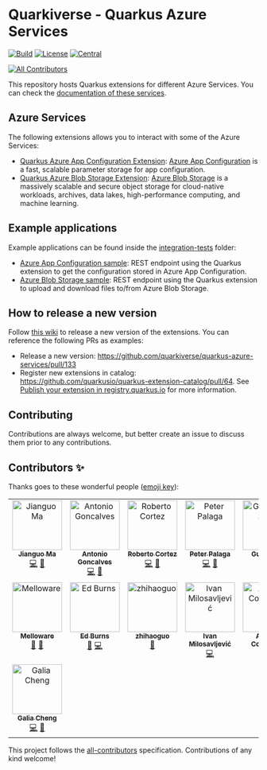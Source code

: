 # Quarkiverse - Quarkus Azure Services

[![Build](https://github.com/quarkiverse/quarkus-azure-services/workflows/Build/badge.svg?branch=main)](https://github.com/quarkiverse/quarkus-azure-services/actions?query=workflow%3ABuild)
[![License](https://img.shields.io/github/license/quarkiverse/quarkus-azure-services.svg)](http://www.apache.org/licenses/LICENSE-2.0)
[![Central](https://img.shields.io/maven-central/v/io.quarkiverse.azureservices/quarkus-azure-services-parent?color=green)](https://central.sonatype.com/artifact/io.quarkiverse.azureservices/quarkus-azure-services-parent)
<!-- ALL-CONTRIBUTORS-BADGE:START - Do not remove or modify this section -->
[![All Contributors](https://img.shields.io/badge/all_contributors-15-orange.svg?style=flat-square)](#contributors-)
<!-- ALL-CONTRIBUTORS-BADGE:END -->

This repository hosts Quarkus extensions for different Azure Services. You can check
the [documentation of these services](https://docs.quarkiverse.io/quarkus-azure-services/dev/index.html).

## Azure Services

The following extensions allows you to interact with some of the Azure Services:

- [Quarkus Azure App Configuration Extension](https://docs.quarkiverse.io/quarkus-azure-services/dev/quarkus-azure-app-configuration.html): [Azure App Configuration](https://azure.microsoft.com/products/app-configuration)
  is a fast, scalable parameter storage for app configuration.
- [Quarkus Azure Blob Storage Extension](https://docs.quarkiverse.io/quarkus-azure-services/dev/quarkus-azure-storage-blob.html): [Azure Blob Storage](https://azure.microsoft.com/products/storage/blobs/)
  is a massively scalable and secure object storage for cloud-native workloads, archives, data lakes, high-performance
  computing, and machine learning.

## Example applications

Example applications can be found inside the [integration-tests](integration-tests) folder:

- [Azure App Configuration sample](integration-tests/azure-app-configuration): REST endpoint using the Quarkus extension
  to get the configuration stored in Azure App Configuration.
- [Azure Blob Storage sample](integration-tests/azure-storage-blob): REST endpoint using the Quarkus extension to
  upload and download files to/from Azure Blob Storage.

## How to release a new version

Follow [this wiki](https://github.com/quarkiverse/quarkiverse/wiki/Release) to release a new version of the extensions.
You can reference the following PRs as examples:

* Release a new version: https://github.com/quarkiverse/quarkus-azure-services/pull/133
* Register new extensions in catalog: https://github.com/quarkusio/quarkus-extension-catalog/pull/64.
  See [Publish your extension in registry.quarkus.io](https://quarkus.io/guides/writing-extensions#publish-your-extension-in-registry-quarkus-io)
  for more information.

## Contributing

Contributions are always welcome, but better create an issue to discuss them prior to any contributions.

## Contributors ✨

Thanks goes to these wonderful people ([emoji key](https://allcontributors.org/docs/en/emoji-key)):

<!-- ALL-CONTRIBUTORS-LIST:START - Do not remove or modify this section -->
<!-- prettier-ignore-start -->
<!-- markdownlint-disable -->
<table>
  <tbody>
    <tr>
      <td align="center" valign="top" width="14.28%"><a href="https://www.linkedin.com/in/jianguo-ma-40783518/"><img src="https://avatars.githubusercontent.com/u/10357495?v=4?s=100" width="100px;" alt="Jianguo Ma"/><br /><sub><b>Jianguo Ma</b></sub></a><br /><a href="https://github.com/quarkiverse/quarkus-azure-services/commits?author=majguo" title="Code">💻</a> <a href="#maintenance-majguo" title="Maintenance">🚧</a></td>
      <td align="center" valign="top" width="14.28%"><a href="http://www.antoniogoncalves.org"><img src="https://avatars.githubusercontent.com/u/729277?v=4?s=100" width="100px;" alt="Antonio Goncalves"/><br /><sub><b>Antonio Goncalves</b></sub></a><br /><a href="https://github.com/quarkiverse/quarkus-azure-services/commits?author=agoncal" title="Code">💻</a> <a href="#maintenance-agoncal" title="Maintenance">🚧</a></td>
      <td align="center" valign="top" width="14.28%"><a href="http://www.radcortez.com"><img src="https://avatars.githubusercontent.com/u/5796305?v=4?s=100" width="100px;" alt="Roberto Cortez"/><br /><sub><b>Roberto Cortez</b></sub></a><br /><a href="https://github.com/quarkiverse/quarkus-azure-services/commits?author=radcortez" title="Code">💻</a> <a href="https://github.com/quarkiverse/quarkus-azure-services/pulls?q=is%3Apr+reviewed-by%3Aradcortez" title="Reviewed Pull Requests">👀</a></td>
      <td align="center" valign="top" width="14.28%"><a href="https://twitter.com/ppalaga"><img src="https://avatars.githubusercontent.com/u/1826249?v=4?s=100" width="100px;" alt="Peter Palaga"/><br /><sub><b>Peter Palaga</b></sub></a><br /><a href="https://github.com/quarkiverse/quarkus-azure-services/commits?author=ppalaga" title="Code">💻</a> <a href="https://github.com/quarkiverse/quarkus-azure-services/pulls?q=is%3Apr+reviewed-by%3Appalaga" title="Reviewed Pull Requests">👀</a></td>
      <td align="center" valign="top" width="14.28%"><a href="https://lesincroyableslivres.fr/"><img src="https://avatars.githubusercontent.com/u/1279749?v=4?s=100" width="100px;" alt="Guillaume Smet"/><br /><sub><b>Guillaume Smet</b></sub></a><br /><a href="https://github.com/quarkiverse/quarkus-azure-services/commits?author=gsmet" title="Code">💻</a></td>
      <td align="center" valign="top" width="14.28%"><a href="http://gastaldi.wordpress.com"><img src="https://avatars.githubusercontent.com/u/54133?v=4?s=100" width="100px;" alt="George Gastaldi"/><br /><sub><b>George Gastaldi</b></sub></a><br /><a href="https://github.com/quarkiverse/quarkus-azure-services/commits?author=gastaldi" title="Code">💻</a></td>
      <td align="center" valign="top" width="14.28%"><a href="https://github.com/JoaoBrandao"><img src="https://avatars.githubusercontent.com/u/13374459?v=4?s=100" width="100px;" alt="João Brandão"/><br /><sub><b>João Brandão</b></sub></a><br /><a href="https://github.com/quarkiverse/quarkus-azure-services/issues?q=author%3AJoaoBrandao" title="Bug reports">🐛</a></td>
    </tr>
    <tr>
      <td align="center" valign="top" width="14.28%"><a href="http://melloware.com"><img src="https://avatars.githubusercontent.com/u/4399574?v=4?s=100" width="100px;" alt="Melloware"/><br /><sub><b>Melloware</b></sub></a><br /><a href="https://github.com/quarkiverse/quarkus-azure-services/issues?q=author%3Amelloware" title="Bug reports">🐛</a> <a href="https://github.com/quarkiverse/quarkus-azure-services/pulls?q=is%3Apr+reviewed-by%3Amelloware" title="Reviewed Pull Requests">👀</a></td>
      <td align="center" valign="top" width="14.28%"><a href="https://ridingthecrest.com/"><img src="https://avatars.githubusercontent.com/u/75821?v=4?s=100" width="100px;" alt="Ed Burns"/><br /><sub><b>Ed Burns</b></sub></a><br /><a href="https://github.com/quarkiverse/quarkus-azure-services/pulls?q=is%3Apr+reviewed-by%3Aedburns" title="Reviewed Pull Requests">👀</a> <a href="https://github.com/quarkiverse/quarkus-azure-services/commits?author=edburns" title="Code">💻</a></td>
      <td align="center" valign="top" width="14.28%"><a href="https://github.com/backwind1233"><img src="https://avatars.githubusercontent.com/u/4465723?v=4?s=100" width="100px;" alt="zhihaoguo"/><br /><sub><b>zhihaoguo</b></sub></a><br /><a href="https://github.com/quarkiverse/quarkus-azure-services/pulls?q=is%3Apr+reviewed-by%3Abackwind1233" title="Reviewed Pull Requests">👀</a></td>
      <td align="center" valign="top" width="14.28%"><a href="https://thejavaguy.org/"><img src="https://avatars.githubusercontent.com/u/11942401?v=4?s=100" width="100px;" alt="Ivan Milosavljević"/><br /><sub><b>Ivan Milosavljević</b></sub></a><br /><a href="https://github.com/quarkiverse/quarkus-azure-services/commits?author=TheJavaGuy" title="Code">💻</a></td>
      <td align="center" valign="top" width="14.28%"><a href="http://oscerd.github.io"><img src="https://avatars.githubusercontent.com/u/5106647?v=4?s=100" width="100px;" alt="Andrea Cosentino"/><br /><sub><b>Andrea Cosentino</b></sub></a><br /><a href="https://github.com/quarkiverse/quarkus-azure-services/commits?author=oscerd" title="Code">💻</a></td>
      <td align="center" valign="top" width="14.28%"><a href="https://automatiko.io"><img src="https://avatars.githubusercontent.com/u/904474?v=4?s=100" width="100px;" alt="Maciej Swiderski"/><br /><sub><b>Maciej Swiderski</b></sub></a><br /><a href="https://github.com/quarkiverse/quarkus-azure-services/commits?author=mswiderski" title="Code">💻</a></td>
      <td align="center" valign="top" width="14.28%"><a href="https://github.com/fhavel"><img src="https://avatars.githubusercontent.com/u/42615282?v=4?s=100" width="100px;" alt="Frantisek Havel"/><br /><sub><b>Frantisek Havel</b></sub></a><br /><a href="https://github.com/quarkiverse/quarkus-azure-services/commits?author=fhavel" title="Code">💻</a></td>
    </tr>
    <tr>
      <td align="center" valign="top" width="14.28%"><a href="https://github.com/galiacheng"><img src="https://avatars.githubusercontent.com/u/59823457?v=4?s=100" width="100px;" alt="Galia Cheng"/><br /><sub><b>Galia Cheng</b></sub></a><br /><a href="https://github.com/quarkiverse/quarkus-azure-services/commits?author=galiacheng" title="Code">💻</a> <a href="#maintenance-galiacheng" title="Maintenance">🚧</a></td>
    </tr>
  </tbody>
</table>

<!-- markdownlint-restore -->
<!-- prettier-ignore-end -->

<!-- ALL-CONTRIBUTORS-LIST:END -->

This project follows the [all-contributors](https://github.com/all-contributors/all-contributors) specification.
Contributions of any kind welcome!
